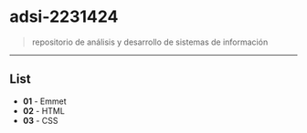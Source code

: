 # adsi-2231424
> repositorio de análisis y desarrollo de sistemas de información 
---
## List

- **01** - Emmet
- **02** - HTML
- **03** - CSS